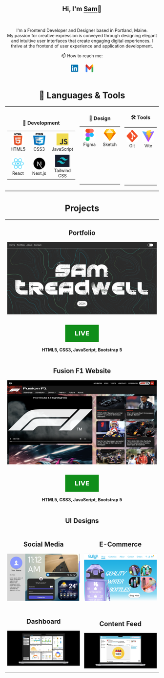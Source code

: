 <h2 align="center">Hi, I'm <a href="https://www.linkedin.com/in/sam-treadwell-70b548272/"  
  title="Profile">Sam</a>👋</h2>
<br>
<p align="center">
I'm a Frontend Developer and Designer based in Portland, Maine.<br>
My passion for creative expression is conveyed through designing elegant and intuitive user interfaces that create engaging digital experiences. I thrive at the frontend of user experience and application development.<br>

<div align="center">
  <p>📫 How to reach me:</p>
  <a href="https://www.linkedin.com/in/sam-treadwell-70b548272/" style="margin-right: 10px; text-decoration: none;">
    <img src="icons/linkedin.svg" alt="LinkedIn" height="25" width="25" />
  </a>
  <a href="mailto:s.treadwell11@gmail.com" style="margin-left: 10px; text-decoration: none;">
    <img src="icons/gmail.svg" alt="Gmail" height="25" width="25" />
  </a>
</div>
<br>

<h1 align="center">🚀 Languages & Tools</h1>

<table align="center">
  <tr>
    <td>
      <h3 align="center">👾 Development</h3>
      <table>
        <tr>
          <td align="center" height="70" width="70">
            <img src="icons/html.png" alt="HTML" width="40" height="40"/><br/>HTML5
          </td>
          <td align="center" height="70" width="70">
            <img src="icons/css.png" alt="CSS" width="40" height="40"/><br/>CSS3
          </td>
          <td align="center" height="70" width="70">
            <img src="icons/javascript.svg" alt="JavaScript" width="40" height="40"/><br/>JavaScript
          </td>
        </tr>
        <tr>
          <td align="center" height="70" width="70">
            <img src="icons/react.svg" alt="React" width="40" height="40"/><br/>React
          </td>
          <td align="center" height="70" width="70">
            <img src="icons/next.svg" alt="Next.js" width="40" height="40"/><br/>Next.js
          </td>
          <td align="center" height="70" width="70">
            <img src="icons/tailwind.png" alt="Tailwind CSS" height="40"/><br/>Tailwind CSS
          </td>
        </tr>
      </table>
    </td>
    <td>
      <h3 align="center">🎨 Design</h3>
      <table>
        <tr>
          <td align="center" height="70" width="70">
            <img src="icons/figma.svg" alt="Figma" width="40" height="40"/><br/>Figma
          </td>
          <td align="center" height="70" width="70">
            <img src="icons/sketch.png" alt="Sketch" width="40" height="40"/><br/>Sketch
          </td>
        </tr>
        <tr>
          <td align="center" height="107" width="70">
          </td>
          <td align="center" height="107" width="70">
          </td>
        </tr>
      </table>
    </td>
    <td>
      <h3 align="center">🛠️ Tools</h3>
      <table>
        <tr>
          <td align="center" height="70" width="70">
            <img src="icons/git.svg" alt="Git" width="40" height="40"/><br/>Git
          </td>
          <td align="center" height="70" width="70">
            <img src="icons/vite.svg" alt="Vite" width="40" height="40"/><br/>Vite
          </td>
        </tr>
        <tr>
          <td align="center" height="107" width="70">
          </td>
          <td align="center" height="107" width="70">
          </td>
        </tr>
      </table>
    </td>
  </tr>
</table>

<h1 align="center">Projects</h1>

<table>
  <tr>
    <!-- <td width='50%'></td> -->
      <td width='50%' colspan=2>
      <h2 align='center'>Portfolio</h2>
      <div align='center'>  
        <a href='https://www.samtreadwell.com/'> 
          <img src='media/WebThumbnail.png' alt='Portfolio Website'/>
        </a>
        <br>
        <br>
        <p>
          <a href='https://www.samtreadwell.com/'> 
            <img src='icons/live.svg'/>
          </a>
        </p>
        <p><strong>HTML5, CSS3, JavaScript, Bootstrap 5</strong></p>
      </div>
    </td>
     <tr>
      <tr>
      <td width='50%' colspan=2>
      <h2 align='center'>Fusion F1 Website</h2>
      <div align='center'>  
        <a href='https://treaddevs.github.io/Fusion-F1/'>
          <img src='media/Fusion-F1_Website.png' alt='Fusion F1 Website'/>
        </a>
        <br>
        <br>
        <p>
       <a href='https://treaddevs.github.io/Fusion-F1/'>
            <img src='icons/live.svg'/>
          </a>
        </p>
        <p><strong>HTML5, CSS3, JavaScript, Bootstrap 5</strong></p>
      </div>
    </td>
  </tr>
  <tr>
    <td colspan="2" align="center">
      <h2>UI Designs</h2>
    </td>
  </tr>
  <tr>
    <td width='50%'>
      <h2 align='center'>Social Media</h2>
      <div align='center'>  
        <a>
          <img src='media/Profile.jpg' alt='Social Media UI'/>
        </a>
        <br>
        <br>
      </div>
    </td>
    <td width='50%'>
      <h2 align='center'>E-Commerce</h2>
      <div align='center'>  
        <a>
          <img src='media/Quala.png' alt='Quala Water Bottles'/>
        </a>
        <br>
        <br>
      </div>
    </td>
  </tr>
   <tr>
    <td width='50%'>
      <h2 align='center'>Dashboard</h2>
      <div align='center'>  
        <a>
          <img src='media/Solana_UI.png' alt='Solana Solar Dashboard UI'/>
        </a>
        <br>
        <br>
      </div>
    </td>
    <td width='50%'>
      <h2 align='center'>Content Feed</h2>
       <div align='center'>  
        <a>
          <img src='media/ESOL.png' alt='ESOL Resources Platform'/>
        </a>
        <br>
      </div>
    </td>
  </tr>
</table>
